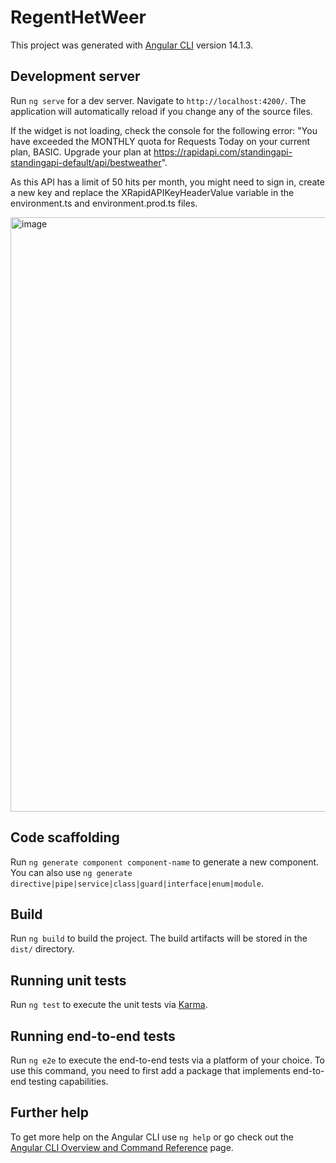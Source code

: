 # RegentHetWeer

This project was generated with [Angular CLI](https://github.com/angular/angular-cli) version 14.1.3.

## Development server

Run `ng serve` for a dev server. Navigate to `http://localhost:4200/`. The application will automatically reload if you change any of the source files.

If the widget is not loading, check the console for the following error:
"You have exceeded the MONTHLY quota for Requests Today on your current plan, BASIC. Upgrade your plan at https://rapidapi.com/standingapi-standingapi-default/api/bestweather".

As this API has a limit of 50 hits per month, you might need to sign in, create a new key and replace the XRapidAPIKeyHeaderValue variable in the environment.ts and environment.prod.ts files.

<img width="951" alt="image" src="https://user-images.githubusercontent.com/58602405/185516050-f4c7c5c2-4866-41c1-a9ae-62888a96210c.png">

## Code scaffolding

Run `ng generate component component-name` to generate a new component. You can also use `ng generate directive|pipe|service|class|guard|interface|enum|module`.

## Build

Run `ng build` to build the project. The build artifacts will be stored in the `dist/` directory.

## Running unit tests

Run `ng test` to execute the unit tests via [Karma](https://karma-runner.github.io).

## Running end-to-end tests

Run `ng e2e` to execute the end-to-end tests via a platform of your choice. To use this command, you need to first add a package that implements end-to-end testing capabilities.

## Further help

To get more help on the Angular CLI use `ng help` or go check out the [Angular CLI Overview and Command Reference](https://angular.io/cli) page.
